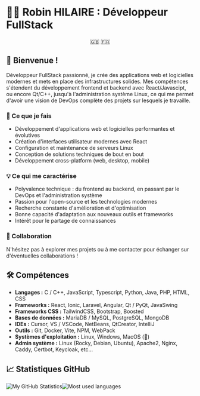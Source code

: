 # 👨‍💻 Robin HILAIRE : Développeur FullStack

<div align="center">
  <a href="README.md">🇬🇧</a>
  <a href="README.fra.md">🇫🇷</a>
</div>

## 👋 Bienvenue !

Développeur FullStack passionné, je crée des applications web et logicielles modernes et mets en place des infrastructures solides. Mes compétences s'étendent du développement frontend et backend avec React/Javascipt, ou encore Qt/C++, jusqu'à l'administration système Linux, ce qui me permet d'avoir une vision de DevOps complète des projets sur lesquels je travaille.

### 🚀 Ce que je fais

- Développement d'applications web et logicielles performantes et évolutives
- Création d'interfaces utilisateur modernes avec React
- Configuration et maintenance de serveurs Linux
- Conception de solutions techniques de bout en bout
- Développement cross-platform (web, desktop, mobile)

### 💡 Ce qui me caractérise

- Polyvalence technique : du frontend au backend, en passant par le DevOps et l'administration système
- Passion pour l'open-source et les technologies modernes
- Recherche constante d'amélioration et d'optimisation
- Bonne capacité d'adaptation aux nouveaux outils et frameworks
- Intérêt pour le partage de connaissances

### 🤝 Collaboration

N'hésitez pas à explorer mes projets ou à me contacter pour échanger sur d'éventuelles collaborations !

## 🛠️ Compétences

- **Langages :** C / C++, JavaScript, Typescript, Python, Java, PHP, HTML, CSS
- **Frameworks :** React, Ionic, Laravel, Angular, Qt / PyQt, JavaSwing
- **Frameworks CSS :** TailwindCSS, Bootstrap, Boosted
- **Bases de données :** MariaDB / MySQL, PostgreSQL, MongoDB
- **IDEs :** Cursor, VS / VSCode, NetBeans, QtCreator, IntelliJ
- **Outils :** Git, Docker, Vite, NPM, WebPack
- **Systèmes d'exploitation :** Linux, Windows, MacOS (🤮)
- **Admin système :** Linux (Rocky, Debian, Ubuntu), Apache2, Nginx, Caddy, Certbot, Keycloak, etc...

## 📈 Statistiques GitHub

<div style="display: flex; flex-direction: row;">
  <img src="https://github-readme-stats.vercel.app/api?username=RobinHil&show_icons=true&theme=vue-dark&rank_icon=github&hide=contribs" alt="My GitHub Statistics" />
  <img src="https://github-readme-stats.vercel.app/api/top-langs/?username=RobinHil&layout=compact&theme=vue-dark" alt="Most used languages" />
</div>
